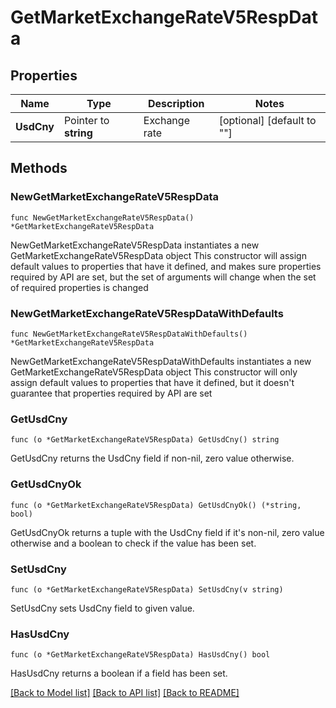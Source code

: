 # GetMarketExchangeRateV5RespData

## Properties

Name | Type | Description | Notes
------------ | ------------- | ------------- | -------------
**UsdCny** | Pointer to **string** | Exchange rate | [optional] [default to ""]

## Methods

### NewGetMarketExchangeRateV5RespData

`func NewGetMarketExchangeRateV5RespData() *GetMarketExchangeRateV5RespData`

NewGetMarketExchangeRateV5RespData instantiates a new GetMarketExchangeRateV5RespData object
This constructor will assign default values to properties that have it defined,
and makes sure properties required by API are set, but the set of arguments
will change when the set of required properties is changed

### NewGetMarketExchangeRateV5RespDataWithDefaults

`func NewGetMarketExchangeRateV5RespDataWithDefaults() *GetMarketExchangeRateV5RespData`

NewGetMarketExchangeRateV5RespDataWithDefaults instantiates a new GetMarketExchangeRateV5RespData object
This constructor will only assign default values to properties that have it defined,
but it doesn't guarantee that properties required by API are set

### GetUsdCny

`func (o *GetMarketExchangeRateV5RespData) GetUsdCny() string`

GetUsdCny returns the UsdCny field if non-nil, zero value otherwise.

### GetUsdCnyOk

`func (o *GetMarketExchangeRateV5RespData) GetUsdCnyOk() (*string, bool)`

GetUsdCnyOk returns a tuple with the UsdCny field if it's non-nil, zero value otherwise
and a boolean to check if the value has been set.

### SetUsdCny

`func (o *GetMarketExchangeRateV5RespData) SetUsdCny(v string)`

SetUsdCny sets UsdCny field to given value.

### HasUsdCny

`func (o *GetMarketExchangeRateV5RespData) HasUsdCny() bool`

HasUsdCny returns a boolean if a field has been set.


[[Back to Model list]](../README.md#documentation-for-models) [[Back to API list]](../README.md#documentation-for-api-endpoints) [[Back to README]](../README.md)


